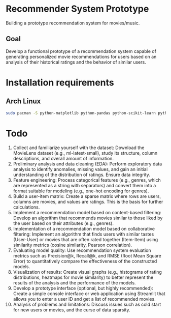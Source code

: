 # Recommender System Prototype
Building a prototype recommendation system for movies/music.
## Goal
Develop a functional prototype of a recommendation system capable of generating personalized movie recommendations for users based on an analysis of their historical ratings and the behavior of similar users.
# Installation requirements
## Arch Linux
```bash
sudo pacman -S python-matplotlib python-pandas python-scikit-learn python-pytorch python-statsmodels
```
# Todo
1. Collect and familiarize yourself with the dataset: Download the MovieLens dataset (e.g., ml-latest-small), study its structure, column descriptions, and overall amount of information.
2. Preliminary analysis and data cleaning (EDA): Perform exploratory data analysis to identify anomalies, missing values, and gain an initial understanding of the distribution of ratings. Ensure data integrity.
3. Feature engineering: Process categorical features (e.g., genres, which are represented as a string with separators) and convert them into a format suitable for modeling (e.g., one-hot encoding for genres).
4. Build a user-item matrix: Create a sparse matrix where rows are users, columns are movies, and values are ratings. This is the basis for further calculations.
5. Implement a recommendation model based on content-based filtering: Develop an algorithm that recommends movies similar to those liked by the user based on their attributes (e.g., genres).
6. Implementation of a recommendation model based on collaborative filtering: Implement an algorithm that finds users with similar tastes (User-User) or movies that are often rated together (Item-Item) using similarity metrics (cosine similarity, Pearson correlation).
7. Evaluating model quality: Use recommendation system evaluation metrics such as Precision@k, Recall@k, and RMSE (Root Mean Square Error) to quantitatively compare the effectiveness of the constructed models.
8. Visualization of results: Create visual graphs (e.g., histograms of rating distributions, heatmaps for movie similarity) to better represent the results of the analysis and the performance of the models.
9. Develop a prototype interface (optional, but highly recommended): Create a simple console interface or web application using Streamlit that allows you to enter a user ID and get a list of recommended movies.
10. Analysis of problems and limitations: Discuss issues such as cold start for new users or movies, and the curse of data sparsity.
